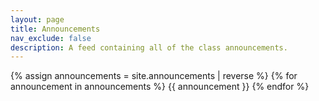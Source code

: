 ```yaml
---
layout: page
title: Announcements
nav_exclude: false
description: A feed containing all of the class announcements.
---
```


{% assign announcements = site.announcements | reverse %}
{% for announcement in announcements %}
{{ announcement }}
{% endfor %}
